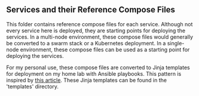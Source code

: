 ## Services and their Reference Compose Files

This folder contains reference compose files for each service. Although not every service here is deployed, they are starting points for deploying the services. In a multi-node environment, these compose files would generally be converted to a swarm stack or a Kubernetes deployment. In a single-node environment, these compose files can be used as a starting point for deploying the services.

For my personal use, these compose files are converted to Jinja templates for deployment on my home lab with Ansible playbooks. This pattern is inspired by [this article](https://rostislavjadavan.com/posts/deploying-to-docker-swarm-using-ansible). These Jinja templates can be found in the 'templates' directory.
